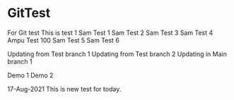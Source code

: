 # GitTest
For Git test
This is test 1
Sam Test 1
Sam Test 2
Sam Test 3
Sam Test 4
Ampu Test 100
Sam Test 5
Sam Test 6

Updating from Test branch 1
Updating from Test branch 2
Updating in Main branch 1

Demo 1
Demo 2

17-Aug-2021
This is new test for today.
